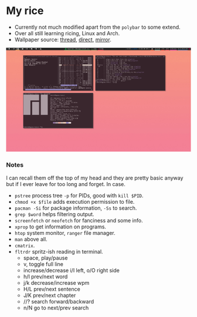 # My rice

* Currently not much modified apart from the `polybar` to some extend.
* Over all still learning ricing, Linux and Arch.
* Wallpaper source: [thread](http://boards.4chan.org/wg/thread/7353356#p7353627), [direct](http://i.4cdn.org/wg/1548692218015.jpg), [mirror](https://i.imgur.com/slgGXG4.jpg).

![](https://raw.githubusercontent.com/kittenparry/dot-files/master/extras/screenshot.png)

### Notes
I can recall them off the top of my head and they are pretty basic anyway but if I ever leave for too long and forget. In case.

* `pstree` process tree `-p` for PIDs, good with `kill $PID`.
* `chmod +x $file` adds execution permission to file.
* `pacman -Si` for package information, `-Ss` to search.
* `grep $word` helps filtering output.
* `screenfetch` or `neofetch` for fanciness and some info.
* `xprop` to get information on programs.
* `htop` system monitor, `ranger` file manager.
* `man` above all.
* `cmatrix`.
* `fltrdr` spritz-ish reading in terminal.
  * space, play/pause
  * v, toggle full line
  * increase/decrease i/I left, o/O right side
  * h/l prev/next word
  * j/k decrease/increase wpm
  * H/L prev/next sentence
  * J/K prev/next chapter
  * //? search forward/backward
  * n/N go to next/prev search
